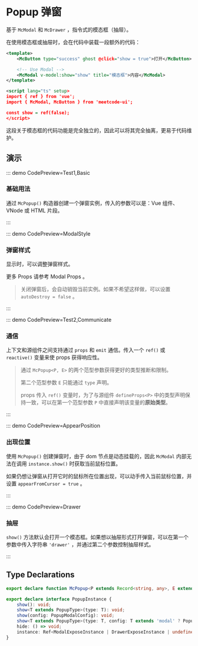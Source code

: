 # Popup 弹窗

基于 `McModal` 和 `McDrawer` ，指令式的模态框（抽屉）。

在使用模态框或抽屉时，会在代码中装载一段额外的代码：

```xml
<template>
    <McButton type="success" ghost @click="show = true">打开</McButton>

    <!-- Use Modal -->
    <McModal v-model:show="show" title="模态框">内容</McModal>
</template>

<script lang="ts" setup>
import { ref } from 'vue';
import { McModal, McButton } from 'meetcode-ui';

const show = ref(false);
</script>
```

这段关于模态框的代码功能是完全独立的，因此可以将其完全抽离，更易于代码维护。

## 演示

::: demo CodePreview=Test1,Basic

### 基础用法

通过 `McPopup()` 构造器创建一个弹窗实例，传入的参数可以是：Vue 组件、VNode 或 HTML 片段。

<Basic />
:::

::: demo CodePreview=ModalStyle

### 弹窗样式

显示时，可以调整弹窗样式。

更多 Props 请参考 <McTextLink to="Modal#props">Modal Props</McTextLink> 。

<ModalStyle />

> 关闭弹窗后，会自动销毁当前实例。如果不希望这样做，可以设置 `autoDestroy = false` 。

:::

::: demo CodePreview=Test2,Communicate

### 通信

上下文和源组件之间支持通过 `props` 和 `emit` 通信。传入一个 `ref()` 或 `reactive()` 变量来使 props 获得响应性。

<Communicate />

> 通过 `McPopup<P, E>` 的两个范型参数获得更好的类型推断和限制。
>
> 第二个范型参数 `E` 只能通过 `type` 声明。
>
> props 传入 `ref()` 变量时，为了与源组件 `defineProps<P>` 中的类型声明保持一致，可以在第一个范型参数 `P` 中直接声明该变量的**原始类型**。

:::

::: demo CodePreview=AppearPosition

### 出现位置

使用 `McPopup()` 创建弹窗时，由于 dom 节点是动态挂载的，因此 `McModal` 内部无法在调用 `instance.show()` 时获取当前鼠标位置。

如果仍想让弹窗从打开它时的鼠标所在位置出现，可以动手传入当前鼠标位置，并设置 `appearFromCursor = true` 。

<AppearPosition />
:::

::: demo CodePreview=Drawer

### 抽屉

`show()` 方法默认会打开一个模态框。如果想以抽屉形式打开弹窗，可以在第一个参数中传入字符串 `'drawer'` ，并通过第二个参数控制抽屉样式。

<Drawer />
:::

## Type Declarations

```ts
export declare function McPopup<P extends Record<string, any>, E extends ObjectEmitsOptions>(source: Component | string, options?: PopupSourceOptions<P, E>): PopupInstance;

export declare interface PopupInstance {
    show(): void;
    show<T extends PopupType>(type: T): void;
    show(config: PopupModalConfig): void;
    show<T extends PopupType>(type: T, config: T extends 'modal' ? PopupModalConfig : PopupDrawerConfig): void;
    hide: () => void;
    instance: Ref<ModalExposeInstance | DrawerExposeInstance | undefined>;
}
```
